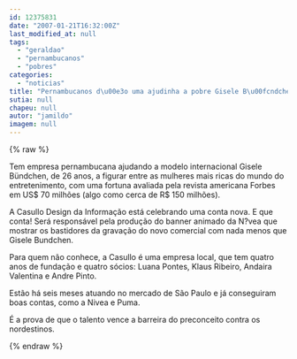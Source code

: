 ```yaml
---
id: 12375831
date: "2007-01-21T16:32:00Z"
last_modified_at: null
tags:
  - "geraldao"
  - "pernambucanos"
  - "pobres"
categories:
  - "noticias"
title: "Pernambucanos d\u00e3o uma ajudinha a pobre Gisele B\u00fcndchen"
sutia: null
chapeu: null
autor: "jamildo"
imagem: null
---
```

{% raw %}
<p>Tem empresa pernambucana ajudando a modelo internacional Gisele B&uuml;ndchen, de 26 anos, a figurar entre as mulheres mais ricas do mundo do entretenimento, com uma fortuna avaliada pela revista americana Forbes em US$ 70 milh&otilde;es (algo como cerca de R$ 150 milh&otilde;es).</p>
<p>A Casullo Design da Informa&ccedil;&atilde;o est&aacute; celebrando uma conta nova. E que conta! Ser&aacute; respons&aacute;vel pela produ&ccedil;&atilde;o do banner animado da N?vea que mostrar os bastidores da grava&ccedil;&atilde;o do novo comercial com nada menos que Gisele Bundchen.</p>
<p>Para quem n&atilde;o conhece, a Casullo &eacute; uma empresa local, que tem quatro anos de funda&ccedil;&atilde;o e quatro s&oacute;cios: Luana Pontes, Klaus Ribeiro, Andaira Valentina e Andre Pinto.</p>
<p>Est&atilde;o h&aacute; seis meses atuando no mercado de S&atilde;o Paulo e j&aacute; conseguiram boas contas, como a Nivea e Puma.</p>
<p>&Eacute; a prova de que o talento vence a barreira do preconceito contra os nordestinos.</p>
{% endraw %}